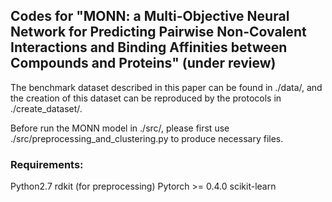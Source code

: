 ## Codes for "MONN: a Multi-Objective Neural Network for Predicting Pairwise Non-Covalent Interactions and Binding Affinities between Compounds and Proteins" (under review)

The benchmark dataset described in this paper can be found in ./data/, and the creation of this dataset can be reproduced by the protocols in ./create_dataset/.

Before run the MONN model in ./src/, please first use ./src/preprocessing_and_clustering.py to produce necessary files.

### Requirements:
Python2.7
rdkit (for preprocessing)
Pytorch >= 0.4.0
scikit-learn

